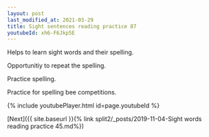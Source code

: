 ```yaml
---
layout: post
last_modified_at: 2021-03-29
title: Sight sentences reading practice 87
youtubeId: xh6-F6Jkp5E
---
```

 
 
Helps to learn sight words and their spelling.

Opportunitiy to repeat the spelling. 

Practice spelling. 
 
Practice for spelling bee competitions. 
 
{% include youtubePlayer.html id=page.youtubeId %}
 
 

[Next]({{ site.baseurl }}{% link  split2/_posts/2019-11-04-Sight words reading practice 45.md%})
 
